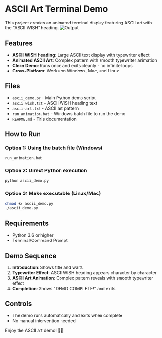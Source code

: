 # ASCII Art Terminal Demo

This project creates an animated terminal display featuring ASCII art with the "ASCII WISH" heading.
![Output]([https://github.com/666Lynx/cursed-movie-recommendation/blob/main/1.png](https://github.com/666Lynx/Onam-Pookalam-Ascii/blob/main/image_2025-09-05_220746729.png))


## Features

- **ASCII WISH Heading**: Large ASCII text display with typewriter effect
- **Animated ASCII Art**: Complex pattern with smooth typewriter animation
- **Clean Demo**: Runs once and exits cleanly - no infinite loops
- **Cross-Platform**: Works on Windows, Mac, and Linux

## Files

- `ascii_demo.py` - Main Python demo script
- `ascii wish.txt` - ASCII WISH heading text
- `ascii-art.txt` - ASCII art pattern
- `run_animation.bat` - Windows batch file to run the demo
- `README.md` - This documentation

## How to Run

### Option 1: Using the batch file (Windows)
```bash
run_animation.bat
```

### Option 2: Direct Python execution
```bash
python ascii_demo.py
```

### Option 3: Make executable (Linux/Mac)
```bash
chmod +x ascii_demo.py
./ascii_demo.py
```

## Requirements

- Python 3.6 or higher
- Terminal/Command Prompt

## Demo Sequence

1. **Introduction**: Shows title and waits
2. **Typewriter Effect**: ASCII WISH heading appears character by character
3. **ASCII Art Animation**: Complex pattern reveals with smooth typewriter effect
4. **Completion**: Shows "DEMO COMPLETE!" and exits

## Controls

- The demo runs automatically and exits when complete
- No manual intervention needed

Enjoy the ASCII art demo! 🎨✨


